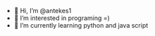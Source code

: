 - 👋 Hi, I’m @antekes1
- 👀 I’m interested in programing =)
- 🌱 I’m currently learning python and java script

<!---
antekes1/antekes1 is a ✨ special ✨ repository because its `README.md` (this file) appears on your GitHub profile.
You can click the Preview link to take a look at your changes.
--->
